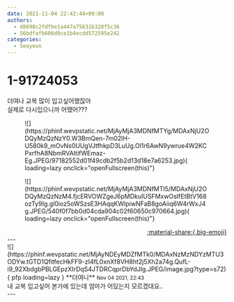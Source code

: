 ```yaml
---
date: 2021-11-04 22:42:44+09:00
authors:
  - d8698c2fdfbe1a447a75631b320f5c36
  - 56bdfafb606d9ce1b4ecdd572595e242
categories:
  - Seoyeon
---
```


# 1-91724053

<div class="post-container" markdown="1">
<div class="content-container md-sidebar__scrollwrap" markdown="1">

더여나 교복 많이 입고싶어했잖아<br>실제로 다시입으니까 어땠어???
<figure markdown="1">
![](https://phinf.wevpstatic.net/MjAyMjA3MDNfMTYg/MDAxNjU2ODQyMzQzNzY0.W3BmQen-7m02lH-U580k9_mOvNs0UUgVJtfhkpD3LuUg.Ol1r6AwN9ywrue4W2KCPxrfhA8NbmRVAItifWEmaz-Eg.JPEG/97182552d01f49cdb2f5b2d13d18e7a6253.jpg){ loading=lazy onclick="openFullscreen(this)"}
</figure>

<figure markdown="1">
![](https://phinf.wevpstatic.net/MjAyMjA3MDNfMTI5/MDAxNjU2ODQyMzQzNzM4.fjcERVOWZgeJ6pMDkuIUSFMxwOsIfEtBtV168ozTy9Ig.gl0ioz5oWSzsE3HAqqKWIpiwNFaB8goAiiq6W4rWxJ4g.JPEG/540f0f7bb0d04cda904c02f60650c970664.jpg){ loading=lazy onclick="openFullscreen(this)"}
</figure>


</div>
</div>

<div style="text-align: right;" markdown="1">
<a href="https://weverse.io/fromis9/fanpost/1-91724053" style="text-align: right;">:material-share:{.big-emoji}</a>
</div>
---

<div class="comments-container md-sidebar__scrollwrap" markdown="1">
<div class="comment" markdown="1">
<div class='id-container' markdown="1">
![](https://phinf.wevpstatic.net/MjAyNDEyMDZfMTk0/MDAxNzMzNDYzMTU3ODYw.tGTD1QfitfecHkFF9-zI4fL0xnXf8VH8ht2j5Xh2a74g.QufL-i9_92XbdgbPBLGEpzXIrDqS4JTDRCqprDbYdJIg.JPEG/image.jpg?type=s72){ pfp loading=lazy }
**<span class="artist">더여니</span>** <small>Nov 04 2021, 22:43</small><br>
</div>
<div class='comment-body' markdown="1">
내 교복 입고싶어 본가에 있는데 엄마가 어딨는지 모르겠대요..
</div>
</div>
</div>
---
